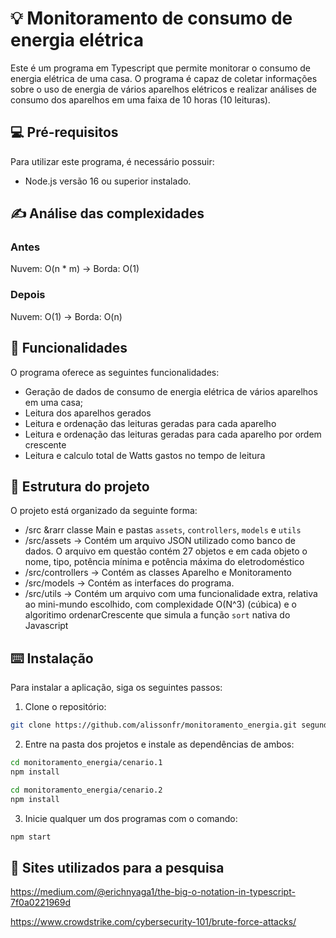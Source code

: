 # 💡 Monitoramento de consumo de energia elétrica
Este é um programa em Typescript que permite monitorar o consumo de energia elétrica de uma casa. O programa é capaz de coletar informações sobre o uso de energia de vários aparelhos elétricos e realizar análises de consumo dos aparelhos em uma faixa de 10 horas (10 leituras).

## 💻 Pré-requisitos
Para utilizar este programa, é necessário possuir:
 - Node.js versão 16 ou superior instalado.

## ✍️ Análise das complexidades
### Antes
Nuvem: O(n * m) -> Borda: O(1)
### Depois
Nuvem: O(1) -> Borda: O(n)

## 📶 Funcionalidades
O programa oferece as seguintes funcionalidades:

- Geração de dados de consumo de energia elétrica de vários aparelhos em uma casa;
- Leitura dos aparelhos gerados
- Leitura e ordenação das leituras geradas para cada aparelho
- Leitura e ordenação das leituras geradas para cada aparelho por ordem crescente
- Leitura e calculo total de Watts gastos no tempo de leitura

## 📁 Estrutura do projeto
O projeto está organizado da seguinte forma:
- /src &rarr classe Main e pastas ``` assets ```, ``` controllers ```, ``` models ``` e ``` utils ```
- /src/assets &rarr; Contém um arquivo JSON utilizado como banco de dados. O arquivo em questão contém 27 objetos e em cada objeto o nome, tipo, potência mínima e potência máxima do eletrodoméstico
- /src/controllers &rarr; Contém as classes Aparelho e Monitoramento
- /src/models &rarr; Contém as interfaces do programa.
- /src/utils &rarr; Contém um arquivo com uma funcionalidade extra, relativa ao mini-mundo escolhido, com complexidade O(N^3) (cúbica) e o algoritimo ordenarCrescente que simula a função ```sort``` nativa do Javascript

## ⌨️ Instalação
Para instalar a aplicação, siga os seguintes passos:

1. Clone o repositório:

```bash
git clone https://github.com/alissonfr/monitoramento_energia.git segunda-avaliacao
```

2. Entre na pasta dos projetos e instale as dependências de ambos:
```bash
cd monitoramento_energia/cenario.1
npm install

cd monitoramento_energia/cenario.2
npm install
```

3. Inicie qualquer um dos programas com o comando:
```bash
npm start
```

## 📖 Sites utilizados para a pesquisa

https://medium.com/@erichnyaga1/the-big-o-notation-in-typescript-7f0a0221969d

https://www.crowdstrike.com/cybersecurity-101/brute-force-attacks/